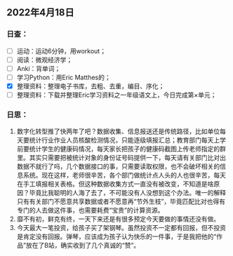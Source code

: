 ## 2022年4月18日
### 日查：
- [ ] 运动：运动6分钟，用workout；
- [ ] 阅读：微观经济学；
- [ ] Anki：背单词；
- [ ] 学习Python：用Eric Matthes的；
- [x] 整理资料：整理电子书库，去粗、去重，编目、序化；
- [ ] 整理资料：下载并整理Eric学习资料之一年级语文上，今日完成第×单元；
### 日思：
1. 数字化转型推了快两年了吧？数据收集、信息报送还是传统路径，比如单位每天要统计行业作业人员核酸检测情况，只能逐级填报汇总；教育部门每天上学前要统计学生的健康码情况，每天家长把孩子的健康码截图上传老师指定的群里。其实只需要把被统计对象的身份证号码提供一下，每天请有关部门比对出数据不就行了吗，几个数据接口的事，只需要读取权限，也不会破坏相关的信息系统。现在这样，老师很辛苦，各个部门做统计点人头的人也很辛苦，每天在手工填报相关表格。但这种数据收集方式一直没有被改变，不知道是啥原因？毕竟比我聪明的人海了去了，不可能没有人没想到这个办法。唯一的解释只有有关部门不愿意共享数据或者不愿意再“节外生枝”，毕竟匹配比对也得有专门的人去做这件事，也需要耗费“宝贵”的计算资源。
2. 靡不有初，鲜克有终，一天下来还是有很多预定今天要做的事情还没有做。
3. 今天最大一笔投资，给孩子买了架钢琴。虽然投资不一定都有回报，但不投资是肯定没有回报。弹琴，应该成为孩子认为快乐的一件事，于是我把他的“作品”放在了B站，确实收到了几个真诚的“赞”。